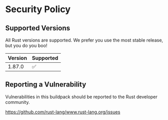 # Security Policy

## Supported Versions

All Rust versions are supported.  We prefer you use the most stable release, but you do you boo!

| Version | Supported          |
| ------- | ------------------ |
| 1.87.0  | :white_check_mark: |


## Reporting a Vulnerability

Vulnerabilities in this buildpack should be reported to the Rust developer community.

https://github.com/rust-lang/www.rust-lang.org/issues
